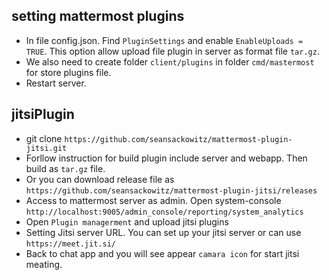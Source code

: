 ## setting mattermost plugins
- In file config.json. Find `PluginSettings` and enable `EnableUploads = TRUE`. This option allow upload file plugin in server as format file `tar.gz`.
- We also need to create folder `client/plugins` in folder `cmd/mastermost` for store plugins file.
- Restart server.

## jitsiPlugin
- git clone `https://github.com/seansackowitz/mattermost-plugin-jitsi.git`
- Forllow instruction for build plugin include server and webapp. Then build as `tar.gz` file.
- Or you can download release file as `https://github.com/seansackowitz/mattermost-plugin-jitsi/releases`
- Access to mattermost server as admin. Open system-console `http://localhost:9005/admin_console/reporting/system_analytics`
- Open `Plugin managerment` and upload jitsi plugins
- Setting Jitsi server URL. You can set up your jitsi server or can use `https://meet.jit.si/`
- Back to chat app and you will see appear `camara icon` for start jitsi meating.